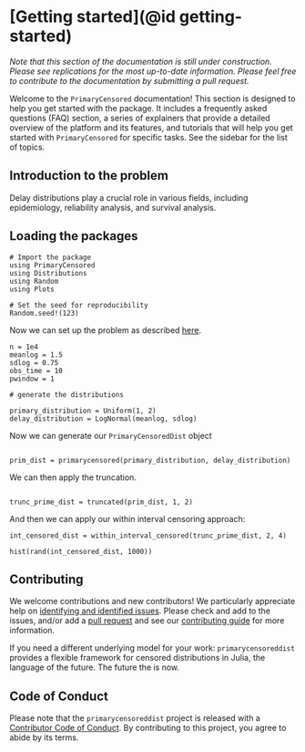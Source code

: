 # [Getting started](@id getting-started)

*Note that this section of the documentation is still under construction. Please see replications for the most up-to-date information. Please feel free to contribute to the documentation by submitting a pull request.*

Welcome to the `PrimaryCensored` documentation! This section is designed to help you get started with the package. It includes a frequently asked questions (FAQ) section, a series of explainers that provide a detailed overview of the platform and its features, and tutorials that will help you get started with `PrimaryCensored` for specific tasks. See the sidebar for the list of topics.

## Introduction to the problem

Delay distributions play a crucial role in various fields, including epidemiology, reliability analysis, and survival analysis.

## Loading the packages

```
# Import the package
using PrimaryCensored
using Distributions
using Random
using Plots

# Set the seed for reproducibility
Random.seed!(123)

```
Now we can set up the problem as described [here](https://primarycensored.epinowcast.org/dev/articles/primarycensored.html).

```
n = 1e4
meanlog = 1.5
sdlog = 0.75
obs_time = 10
pwindow = 1

# generate the distributions

primary_distribution = Uniform(1, 2)
delay_distribution = LogNormal(meanlog, sdlog)

```
Now we can generate our `PrimaryCensoredDist` object

```

prim_dist = primarycensored(primary_distribution, delay_distribution)

```

We can then apply the truncation.

```

trunc_prime_dist = truncated(prim_dist, 1, 2)

```

And then we can apply our within interval censoring approach:

```
int_censored_dist = within_interval_censored(trunc_prime_dist, 2, 4)

hist(rand(int_censored_dist, 1000))

```

## Contributing

We welcome contributions and new contributors!
We particularly appreciate help on [identifying and identified issues](https://github.com/epiaware/PrimaryCensored.jl/issues).
Please check and add to the issues, and/or add a [pull request](https://github.com/epiaware/PrimaryCensored.jl/pulls) and see our [contributing guide](https://github.com/epiaware/.github/blob/main/CONTRIBUTING.md) for more information.

If you need a different underlying model for your work: `primarycensoreddist` provides a flexible framework for censored distributions in Julia, the language of the future.
The future the is now.


## Code of Conduct

Please note that the `primarycensoreddist` project is released with a [Contributor Code of Conduct](https://github.com/epiaware/.github/blob/main/CODE_OF_CONDUCT.md). By contributing to this project, you agree to abide by its terms.
